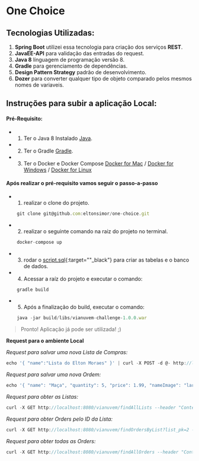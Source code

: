 # One Choice

## Tecnologias Utilizadas:
1.  **Spring Boot** utilizei essa tecnologia para criação dos serviços **REST**.
2.  **JavaEE-API** para validação das entradas do request.
3.  **Java 8** línguagem de programação versão 8.
4.  **Gradle** para gerenciamento de dependências.
5.  **Design Pattern Strategy** padrão de desenvolvimento.
6. **Dozer** para converter qualquer tipo de objeto comparado pelos mesmos nomes de variaveis.


## Instruções para subir a aplicação Local:

#### Pré-Requisito:

* 1) Ter o Java 8 Instalado [Java](http://www.oracle.com/technetwork/java/javase/downloads/jdk8-downloads-2133151.html).
* 2) Ter o Gradle [Gradle](https://services.gradle.org/distributions/gradle-2.14.1-all.zip).
* 3) Ter o Docker e Docker Compose [Docker for Mac](https://www.docker.com/docker-mac) / [Docker for Windows](https://www.docker.com/docker-windows) / [Docker for Linux](https://docs.docker.com/engine/installation/linux/docker-ee/ubuntu/)



#### Após realizar o pré-requisito vamos seguir o passo-a-passo


* 1) realizar o clone do projeto.
```javascript
    git clone git@github.com:eltonsimor/one-choice.git
```

* 2) realizar o seguinte comando na raiz do projeto no terminal.
```javascript
    docker-compose up
```

* 3) rodar o [script.sql](https://github.com/eltonsimor/one-choice/blob/master/script.sql){:target=""_black"} para criar as tabelas e o banco de dados.

* 4) Acessar a raíz do projeto e executar o comando:
```javascript
    gradle build
```

* 5) Após a finalização do build, executar o comando:
```javascript
    java -jar build/libs/vianuvem-challenge-1.0.0.war
```

>Pronto! Aplicação já pode ser utilizada! ;)

**Request para o ambiente Local**

_Request para salvar uma nova Lista de Compras:_
```javascript
echo '{ "name":"Lista do Elton Moraes" }' | curl -X POST -d @- http://localhost:8080/vianuvem/saveList --header "Content-Type:application/json"
```

_Request para salvar uma nova Ordem:_
```javascript
echo '{ "name": "Maça", "quantity": 5, "price": 1.99, "nameImage": "laranja.jpg", "marked": "S","lists": {"pk": 1 } }' | curl -X POST -d @- http://localhost:8080/vianuvem/saveOrder --header "Content-Type:application/json"
```

_Request para obter as Listas:_
```javascript
curl -X GET http://localhost:8080/vianuvem/findAllLists --header "Content-Type:application/json"
```

_Request para obter Orders pelo ID da Lista:_
```javascript
curl -X GET http://localhost:8080/vianuvem/findOrdersByList?list_pk=2 --header "Content-Type:application/json"
```

_Request para obter todas as Orders:_
```javascript
curl -X GET http://localhost:8080/vianuvem/findAllOrders --header "Content-Type:application/json"
```
